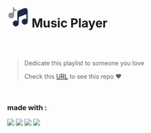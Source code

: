 <h1>
<img src="https://raw.githubusercontent.com/mahdibaderloo/music-player/4cb0af1f81d86586deb93b8b6c6cca7f74dc4009/music-notes-svgrepo-com.svg" width="50px"/>
Music Player
</h1>

<br>
<br>

> Dedicate this playlist to someone you love
>
> Check this <a href="https://mahdibaderloo.github.io/music-player/">URL</a> to see this repo ❤️

<br>

### made with :
![](https://img.shields.io/badge/HTML5-E34F26?style=for-the-badge&logo=html5&logoColor=white)
![](https://img.shields.io/badge/CSS3-1572B6?style=for-the-badge&logo=css3&logoColor=white)
![](https://img.shields.io/badge/Tailwind_CSS-38b2ac?style=for-the-badge&logo=tailwind-css&logoColor=white)
![](https://img.shields.io/badge/JavaScript-323330?style=for-the-badge&logo=javascript&logoColor=F7DF1E)

